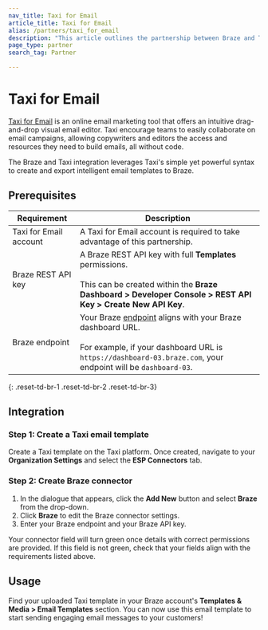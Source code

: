 ```yaml
---
nav_title: Taxi for Email
article_title: Taxi for Email
alias: /partners/taxi_for_email
description: "This article outlines the partnership between Braze and Taxi for Email, an online email marketing tool that allows Braze customers to create intelligent email templates using their drag and drop interface and simple yet powerful syntax."
page_type: partner
search_tag: Partner

---
```


# Taxi for Email

[Taxi for Email](http://taxiforemail.com/) is an online email marketing tool that offers an intuitive drag-and-drop visual email editor. Taxi encourage teams to easily collaborate on email campaigns, allowing copywriters and editors the access and resources they need to build emails, all without code.

The Braze and Taxi integration leverages Taxi's simple yet powerful syntax to create and export intelligent email templates to Braze. 

## Prerequisites

| Requirement | Description |
| ------------| ----------- |
| Taxi for Email account | A Taxi for Email account is required to take advantage of this partnership. |
| Braze REST API key | A Braze REST API key with full **Templates** permissions. <br><br> This can be created within the **Braze Dashboard > Developer Console > REST API Key > Create New API Key**. |
| Braze endpoint | Your Braze [endpoint]({{site.baseurl}}/api/basics/#endpoints) aligns with your Braze dashboard URL.<br><br> For example, if your dashboard URL is `https://dashboard-03.braze.com`, your endpoint will be `dashboard-03`. |
{: .reset-td-br-1 .reset-td-br-2 .reset-td-br-3}

## Integration

### Step 1: Create a Taxi email template

Create a Taxi template on the Taxi platform. Once created, navigate to your **Organization Settings** and select the **ESP Connectors** tab.

### Step 2: Create Braze connector

1. In the dialogue that appears, click the **Add New** button and select **Braze** from the drop-down. 
2. Click **Braze** to edit the Braze connector settings.
3. Enter your Braze endpoint and your Braze API key.

Your connector field will turn green once details with correct permissions are provided. If this field is not green, check that your fields align with the requirements listed above. 

## Usage

Find your uploaded Taxi template in your Braze account's **Templates & Media > Email Templates** section. You can now use this email template to start sending engaging email messages to your customers!

[1]: {{site.baseurl}}/user_guide/message_building_by_channel/email/creating_an_email_template/
